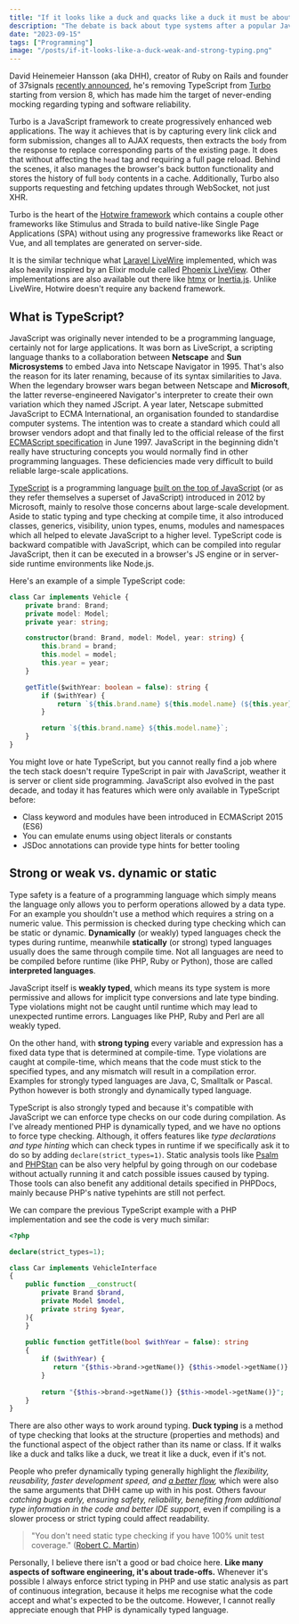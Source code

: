```yaml
---
title: "If it looks like a duck and quacks like a duck it must be about typing"
description: "The debate is back about type systems after a popular JavaScript framework removed TypeScript support from its codebase. Let's take a look why typing can be important, what is TypeScript and why we shouldn't dig a grave for Turbo just yet."
date: "2023-09-15"
tags: ["Programming"]
image: "/posts/if-it-looks-like-a-duck-weak-and-strong-typing.png"
---
```


David Heinemeier Hansson (aka DHH), creator of Ruby on Rails and founder of
37signals [recently announced](https://world.hey.com/dhh/turbo-8-is-dropping-typescript-70165c01), he's removing
TypeScript from [Turbo](https://turbo.hotwire.dev/) starting from version 8, which has made him the target of never-ending
mocking regarding typing and software reliability.

Turbo is a JavaScript framework to create progressively enhanced web applications. The way it achieves that is by
capturing every link click and form submission, changes all to AJAX requests, then extracts the `body` from the
response to replace corresponding parts of the existing page. It does that without affecting the `head` tag and requiring a full
page reload. Behind the scenes, it also manages the browser's back button functionality and stores the history of full
`body` contents in a cache. Additionally, Turbo also supports requesting and fetching updates through WebSocket, not just XHR.

Turbo is the heart of the [Hotwire framework](https://hotwired.dev/) which contains a couple other frameworks like
Stimulus and Strada to build
native-like Single Page Applications (SPA) without using any progressive frameworks like React or Vue, and all templates are
generated on server-side.

It is the similar technique what [Laravel LiveWire](https://laravel-livewire.com/) implemented, which was also heavily inspired by an Elixir module
called [Phoenix LiveView](https://hexdocs.pm/phoenix_live_view/Phoenix.LiveView.html). Other implementations are also available out there like [htmx](https://htmx.org/) or [Inertia.js](https://inertiajs.com/).
Unlike LiveWire, Hotwire doesn't require any backend framework.

## What is TypeScript?

JavaScript was originally never intended to be a programming language, certainly not for large applications. It was born
as LiveScript, a scripting language thanks to a collaboration between **Netscape** and **Sun Microsystems** to embed Java into
Netscape Navigator in 1995. That's also the reason for its later renaming, because of its syntax similarities to Java. When
the legendary browser
wars began between Netscape and **Microsoft**, the latter reverse-engineered Navigator's interpreter to create their own
variation which they named JScript. A year later, Netscape submitted JavaScript to ECMA International, an
organisation founded to standardise computer systems. The intention was to create a standard which could all
browser
vendors adopt and that finally led to the official release of the
first [ECMAScript specification](https://www.ecma-international.org/publications-and-standards/standards/ecma-262/) in
June 1997. JavaScript in
the beginning didn't really have structuring concepts you would normally
find in other programming languages. These deficiencies made very difficult to build reliable large-scale applications.

[TypeScript](https://www.typescriptlang.org/) is a programming
language [built on the top of JavaScript](https://hanselminutes.com/340/what-is-typescript-and-why-with-anders-hejlsberg) (or as they refer themselves a superset of
JavaScript) introduced in 2012 by Microsoft, mainly to resolve those concerns about large-scale development. Aside to
static typing and type checking at compile time, it also introduced classes, generics, visibility, union types, enums, modules and
namespaces which all helped to elevate JavaScript to a higher level. TypeScript code is backward compatible with
JavaScript, which can be compiled into regular JavaScript, then it can be executed in a browser's JS engine or in
server-side runtime environments like Node.js.

Here's an example of a simple TypeScript code:

```typescript
class Car implements Vehicle {
    private brand: Brand;
    private model: Model;
    private year: string;

    constructor(brand: Brand, model: Model, year: string) {
        this.brand = brand;
        this.model = model;
        this.year = year;
    }

    getTitle($withYear: boolean = false): string {
        if ($withYear) {
            return `${this.brand.name} ${this.model.name} (${this.year})`;
        }

        return `${this.brand.name} ${this.model.name}`;
    }
}
```

You might love or hate TypeScript, but you cannot really find a job where the tech stack doesn't require
TypeScript in pair with JavaScript, weather it is server or client side programming. JavaScript also evolved in the past
decade, and today it has features which were only available in TypeScript before:

- Class keyword and modules have been introduced in ECMAScript 2015 (ES6)
- You can emulate enums using object literals or constants
- JSDoc annotations can provide type hints for better tooling

## Strong or weak vs. dynamic or static

Type safety is a feature of a programming language which simply means the language only allows you to perform operations
allowed by a data type. For an example you shouldn't use a method which requires a string on a numeric value. This
permission is checked during type checking which can be static or dynamic. **Dynamically** (or weakly) typed languages
check the types during runtime, meanwhile **statically** (or strong) typed languages usually does the same through compile time. Not
all languages are need to be compiled before runtime (like PHP, Ruby or Python), those are called **interpreted languages**.

JavaScript itself is **weakly typed**, which means its type system is more permissive and allows for implicit type
conversions and late type binding. Type violations might not be caught until runtime which may lead to unexpected
runtime errors. Languages like PHP, Ruby and Perl are all weakly typed.

On the other hand, with **strong typing** every variable and expression has a fixed data type that is determined at
compile-time. Type violations are caught at compile-time, which means that the code must stick to the specified
types, and any mismatch will result in a compilation error. Examples for strongly typed languages are Java, C, Smalltalk
or Pascal. Python however is both strongly and dynamically typed language.

TypeScript is also strongly typed and because it's compatible with JavaScript we can enforce type checks on our code
during compilation. As I've already mentioned PHP is dynamically typed, and we have no options to force type checking. Although,
it offers features like *type declarations and type hinting* which can check types in runtime if we specifically ask
it to do so by adding `declare(strict_types=1)`. Static analysis tools like [Psalm](https://psalm.dev/) and [PHPStan](https://phpstan.org/) can be also very
helpful by going through on our codebase without actually running it and catch possible issues caused by typing. Those
tools can also benefit any additional details specified in PHPDocs, mainly because PHP's native typehints are still not
perfect.

We can compare the previous TypeScript example with a PHP implementation and see the code is very much similar:

```php
<?php

declare(strict_types=1);

class Car implements VehicleInterface
{
	public function __construct(
		private Brand $brand,
		private Model $model,
		private string $year,
	){
	}
	
	public function getTitle(bool $withYear = false): string
	{
		if ($withYear) {
		   return "{$this->brand->getName()} {$this->model->getName()} ({$this->year})";	
		}
		
		return "{$this->brand->getName()} {$this->model->getName()}";
	}
}

```

There are also other ways to work around typing. **Duck typing** is a method of type checking that looks at the structure (properties and methods) and the functional
aspect of the object rather than its name or class. If it walks like a duck and talks like a duck, we treat it like a
duck, even if it's not.

People who prefer dynamically typing generally highlight the *flexibility, reusability, faster development speed, and
[a better flow](https://martinfowler.com/bliki/DynamicTyping.html),* which were also the same arguments that DHH came
up with in his post. Others favour *catching bugs early, ensuring safety, reliability, benefiting from
additional type information in the code and better IDE support*, even if compiling is a slower process or strict typing
could affect readability.

> "You don't need static type checking if you have 100% unit test coverage."
> ([Robert C. Martin](https://blog.cleancoder.com/uncle-bob/2016/05/01/TypeWars.html))

Personally, I believe there isn't a good or bad choice here. **Like many aspects of software engineering, it's about
trade-offs.** Whenever it's possible I always enforce strict typing in PHP and use static analysis as part of
continuous integration, because it helps me recognise what the code accept and what's expected to be the outcome.
However, I cannot really appreciate enough that PHP is dynamically typed language.